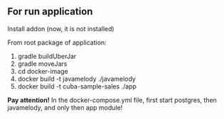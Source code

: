 ## For run application

Install addon (now, it is not installed)

From root package of application:

1. gradle buildUberJar
2. gradle moveJars
3. cd docker-image
4. docker build -t javamelody ./javamelody
5. docker build -t cuba-sample-sales ./app

**Pay attention!** In the docker-compose.yml file, first start postgres, then javamelody, and only then app module!